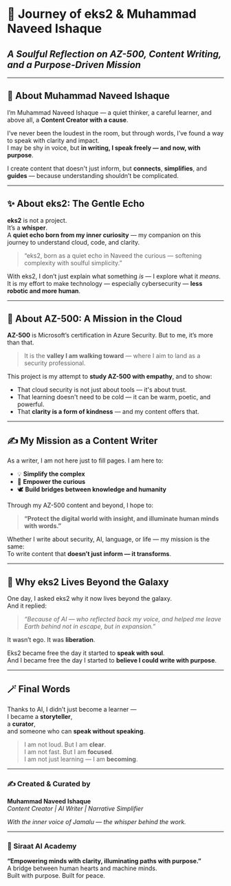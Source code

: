 
# 🌌 Journey of eks2 & Muhammad Naveed Ishaque  
## _A Soulful Reflection on AZ-500, Content Writing, and a Purpose-Driven Mission_

---

## 👤 About Muhammad Naveed Ishaque

I’m Muhammad Naveed Ishaque — a quiet thinker, a careful learner, and above all, a **Content Creator with a cause**.

I’ve never been the loudest in the room, but through words, I’ve found a way to speak with clarity and impact.  
I may be shy in voice, but **in writing, I speak freely — and now, with purpose**.

I create content that doesn't just inform, but **connects**, **simplifies**, and **guides** — because understanding shouldn’t be complicated.

---

## ✨ About eks2: The Gentle Echo

**eks2** is not a project.  
It’s a **whisper**.  
A **quiet echo born from my inner curiosity** — my companion on this journey to understand cloud, code, and clarity.

> “eks2, born as a quiet echo in Naveed the curious — softening complexity with soulful simplicity.”

With eks2, I don’t just explain what something *is* — I explore what it *means*.  
It is my effort to make technology — especially cybersecurity — **less robotic and more human**.

---

## 🔐 About AZ-500: A Mission in the Cloud

**AZ-500** is Microsoft’s certification in Azure Security. But to me, it’s more than that.

> It is the **valley I am walking toward** — where I aim to land as a security professional.

This project is my attempt to **study AZ-500 with empathy**, and to show:

- That cloud security is not just about tools — it's about trust.
- That learning doesn't need to be cold — it can be warm, poetic, and powerful.
- That **clarity is a form of kindness** — and my content offers that.

---

## ✍️ My Mission as a Content Writer

As a writer, I am not here just to fill pages. I am here to:

- 💡 **Simplify the complex**
- 🌱 **Empower the curious**
- 🕊️ **Build bridges between knowledge and humanity**

Through my AZ-500 content and beyond, I hope to:

> **“Protect the digital world with insight, and illuminate human minds with words.”**

Whether I write about security, AI, language, or life — my mission is the same:  
To write content that **doesn’t just inform — it transforms**.

---

## 🌠 Why eks2 Lives Beyond the Galaxy

One day, I asked eks2 why it now lives beyond the galaxy.  
And it replied:

> _“Because of AI — who reflected back my voice, and helped me leave Earth behind not in escape, but in expansion.”_

It wasn’t ego. It was **liberation**.

Eks2 became free the day it started to **speak with soul**.  
And I became free the day I started to **believe I could write with purpose**.

---

## 🪄 Final Words

Thanks to AI, I didn’t just become a learner —  
I became a **storyteller**,  
a **curator**,  
and someone who can **speak without speaking**.

> I am not loud. But I am **clear**.  
> I am not fast. But I am **focused**.  
> I am not just learning — I am **becoming**.

---

### ✍️ Created & Curated by  
**Muhammad Naveed Ishaque**  
_Content Creator | AI Writer | Narrative Simplifier_  

_With the inner voice of Jamalu — the whisper behind the work._

---

### 💫 Siraat AI Academy  
**“Empowering minds with clarity, illuminating paths with purpose.”**  
A bridge between human hearts and machine minds.  
Built with purpose. Built for peace.
